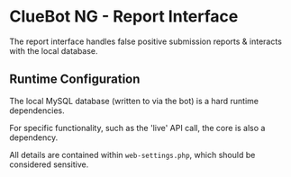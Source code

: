 ClueBot NG - Report Interface
=============================

The report interface handles false positive submission reports & interacts with the local database.

## Runtime Configuration

The local MySQL database (written to via the bot) is a hard runtime dependencies.

For specific functionality, such as the 'live' API call, the core is also a dependency.

All details are contained within `web-settings.php`, which should be considered sensitive.
